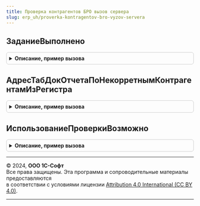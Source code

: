 ```yaml
---
title: Проверка контрагентов БРО вызов сервера
slug: erp_uh/proverka-kontragentov-bro-vyzov-servera
---
```



## ЗаданиеВыполнено
<details style="margin: 1em 0; padding: 0.5em; border: 1px solid #ccc; border-radius: 6px;">

<summary style="font-weight: bold; cursor: pointer;">Описание, пример вызова</summary>

```bsl

Функция ЗаданиеВыполнено(Знач ИдентификаторЗадания) Экспорт
```

Пример вызова
```bsl
Результат = ПроверкаКонтрагентовБРОВызовСервера.ЗаданиеВыполнено(ИдентификаторЗадания) 
```
</details>

## АдресТабДокОтчетаПоНекорретнымКонтрагентамИзРегистра
<details style="margin: 1em 0; padding: 0.5em; border: 1px solid #ccc; border-radius: 6px;">

<summary style="font-weight: bold; cursor: pointer;">Описание, пример вызова</summary>

```bsl

Функция АдресТабДокОтчетаПоНекорретнымКонтрагентамИзРегистра(Ссылка) Экспорт
```

Пример вызова
```bsl
Результат = ПроверкаКонтрагентовБРОВызовСервера.АдресТабДокОтчетаПоНекорретнымКонтрагентамИзРегистра(Ссылка) 
```
</details>

## ИспользованиеПроверкиВозможно
<details style="margin: 1em 0; padding: 0.5em; border: 1px solid #ccc; border-radius: 6px;">

<summary style="font-weight: bold; cursor: pointer;">Описание, пример вызова</summary>

```bsl

Функция ИспользованиеПроверкиВозможно() Экспорт
```

Пример вызова
```bsl
Результат = ПроверкаКонтрагентовБРОВызовСервера.ИспользованиеПроверкиВозможно() 
```
</details>

---

© 2024, **ООО 1С-Софт**  
Все права защищены. Эта программа и сопроводительные материалы предоставляются  
в соответствии с условиями лицензии [Attribution 4.0 International (CC BY 4.0)](https://creativecommons.org/licenses/by/4.0/legalcode).

---
